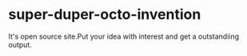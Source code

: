 # super-duper-octo-invention
It's open source site.Put your idea with interest and get a outstandiing output.  
